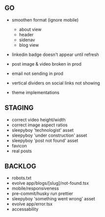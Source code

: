 ## GO
- smoothen format (ignore mobile)
  - about view
  - header
  - sidenav
  - blog view

- linkedin badge doesn't appear until refresh
- post image & video broken in prod
- email not sending in prod
- vertical dividers on social links not showing

- theme implementations

## STAGING
- correct video height/width
- correct image aspect ratios
- sleepyboy 'technologist' asset
- sleepyboy 'under construction' asset
- sleepyboy 'post not found' asset
- favicon
- real posts

## BACKLOG
- robots.txt
- evolve app/blogs/[slug]/not-found.tsx
- mobile/responsiveness
- pre-commit/husky run prettier
- sleepyboy 'something went wrong' asset
- evolve app/error.tsx
- accessability